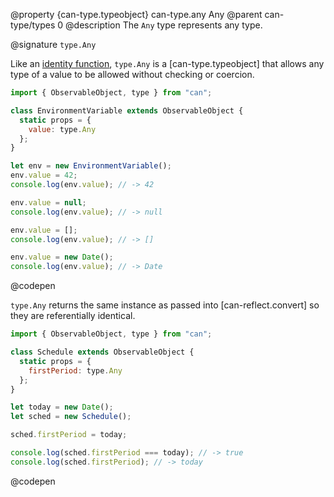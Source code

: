 @property {can-type.typeobject} can-type.any Any
@parent can-type/types 0
@description The `Any` type represents any type.

@signature `type.Any`

  Like an [identity function](https://en.wikipedia.org/wiki/Identity_function), `type.Any` is a [can-type.typeobject] that allows any type of a value to be allowed without checking or coercion.

  ```js
  import { ObservableObject, type } from "can";

  class EnvironmentVariable extends ObservableObject {
    static props = {
      value: type.Any
    };
  }

  let env = new EnvironmentVariable();
  env.value = 42;
  console.log(env.value); // -> 42

  env.value = null;
  console.log(env.value); // -> null

  env.value = [];
  console.log(env.value); // -> []

  env.value = new Date();
  console.log(env.value); // -> Date
  ```
  @codepen

  `type.Any` returns the same instance as passed into [can-reflect.convert] so they are referentially identical.

  ```js
  import { ObservableObject, type } from "can";

  class Schedule extends ObservableObject {
    static props = {
      firstPeriod: type.Any
    };
  }

  let today = new Date();
  let sched = new Schedule();
  
  sched.firstPeriod = today;

  console.log(sched.firstPeriod === today); // -> true
  console.log(sched.firstPeriod); // -> today
  ```
  @codepen

